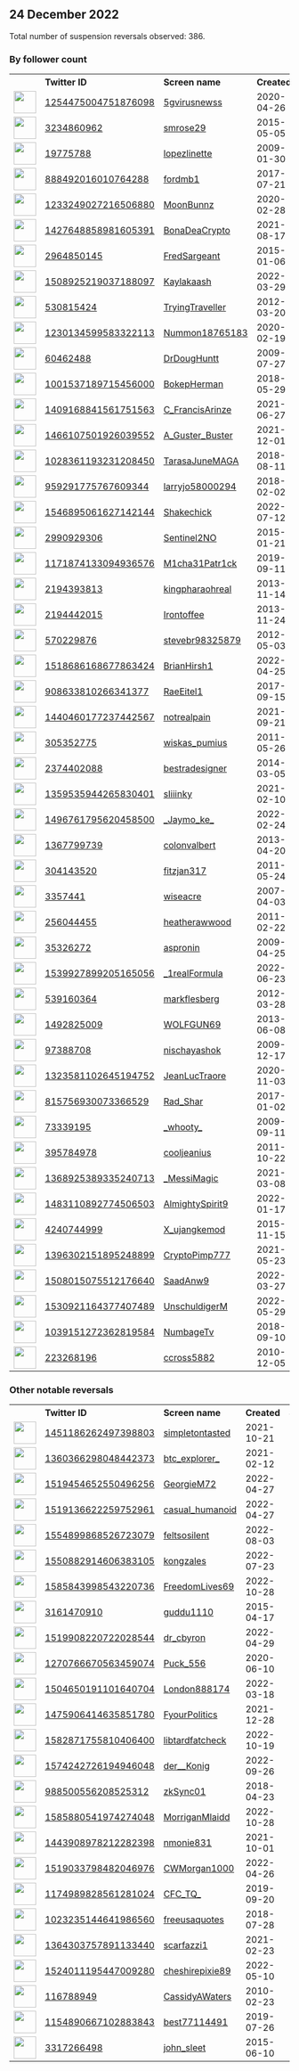
## 24 December 2022
Total number of suspension reversals observed: 386.

### By follower count
<table><tr><th></th><th align="left">Twitter ID</th><th align="left">Screen name</th>
<th align="left">Created</th><th align="left">Status</th><th align="left">Suspended</th><th align="left">Followers</th>
<tr><td><a href="https://pbs.twimg.com/profile_images/1505619990132760582/jlzAioFz_normal.jpg"><img src="https://pbs.twimg.com/profile_images/1505619990132760582/jlzAioFz_normal.jpg" width="40px" height="40px" align="center"/></a></td><td><a href="https://twitter.com/intent/user?user_id=1254475004751876098">1254475004751876098</a></td><td><a href="https://twitter.com/5gvirusnewss">5gvirusnewss</a></td><td>2020-04-26</td><td align="center"></td><td>2022-07-14</td><td>100506</td></tr>
<tr><td><a href="https://pbs.twimg.com/profile_images/1597463349796765696/Lg3m_OiV_normal.jpg"><img src="https://pbs.twimg.com/profile_images/1597463349796765696/Lg3m_OiV_normal.jpg" width="40px" height="40px" align="center"/></a></td><td><a href="https://twitter.com/intent/user?user_id=3234860962">3234860962</a></td><td><a href="https://twitter.com/smrose29">smrose29</a></td><td>2015-05-05</td><td align="center"></td><td>2022-12-19</td><td>62001</td></tr>
<tr><td><a href="https://pbs.twimg.com/profile_images/1177823318746910720/MSxM6TQQ_normal.jpg"><img src="https://pbs.twimg.com/profile_images/1177823318746910720/MSxM6TQQ_normal.jpg" width="40px" height="40px" align="center"/></a></td><td><a href="https://twitter.com/intent/user?user_id=19775788">19775788</a></td><td><a href="https://twitter.com/lopezlinette">lopezlinette</a></td><td>2009-01-30</td><td align="center"></td><td>2022-12-17</td><td>53290</td></tr>
<tr><td><a href="https://pbs.twimg.com/profile_images/1619864457512992769/4nwqw17R_normal.jpg"><img src="https://pbs.twimg.com/profile_images/1619864457512992769/4nwqw17R_normal.jpg" width="40px" height="40px" align="center"/></a></td><td><a href="https://twitter.com/intent/user?user_id=888492016010764288">888492016010764288</a></td><td><a href="https://twitter.com/fordmb1">fordmb1</a></td><td>2017-07-21</td><td align="center"></td><td>2022-11-27</td><td>45975</td></tr>
<tr><td><a href="https://pbs.twimg.com/profile_images/1589550051021524992/KGt4rZYM_normal.jpg"><img src="https://pbs.twimg.com/profile_images/1589550051021524992/KGt4rZYM_normal.jpg" width="40px" height="40px" align="center"/></a></td><td><a href="https://twitter.com/intent/user?user_id=1233249027216506880">1233249027216506880</a></td><td><a href="https://twitter.com/MoonBunnz">MoonBunnz</a></td><td>2020-02-28</td><td align="center"></td><td>2022-12-04</td><td>36195</td></tr>
<tr><td><a href="https://pbs.twimg.com/profile_images/1564749586387935234/PWXQzmHS_normal.jpg"><img src="https://pbs.twimg.com/profile_images/1564749586387935234/PWXQzmHS_normal.jpg" width="40px" height="40px" align="center"/></a></td><td><a href="https://twitter.com/intent/user?user_id=1427648858981605391">1427648858981605391</a></td><td><a href="https://twitter.com/BonaDeaCrypto">BonaDeaCrypto</a></td><td>2021-08-17</td><td align="center"></td><td>2022-11-08</td><td>25997</td></tr>
<tr><td><a href="https://pbs.twimg.com/profile_images/1606385698776485907/-F2fvULt_normal.jpg"><img src="https://pbs.twimg.com/profile_images/1606385698776485907/-F2fvULt_normal.jpg" width="40px" height="40px" align="center"/></a></td><td><a href="https://twitter.com/intent/user?user_id=2964850145">2964850145</a></td><td><a href="https://twitter.com/FredSargeant">FredSargeant</a></td><td>2015-01-06</td><td align="center"></td><td></td><td>24288</td></tr>
<tr><td><a href="https://pbs.twimg.com/profile_images/1630147076074897408/sNLojtog_normal.jpg"><img src="https://pbs.twimg.com/profile_images/1630147076074897408/sNLojtog_normal.jpg" width="40px" height="40px" align="center"/></a></td><td><a href="https://twitter.com/intent/user?user_id=1508925219037188097">1508925219037188097</a></td><td><a href="https://twitter.com/Kaylakaash">Kaylakaash</a></td><td>2022-03-29</td><td align="center"></td><td>2022-12-22</td><td>17009</td></tr>
<tr><td><a href="https://pbs.twimg.com/profile_images/1479407591075856385/dA2WoYR0_normal.jpg"><img src="https://pbs.twimg.com/profile_images/1479407591075856385/dA2WoYR0_normal.jpg" width="40px" height="40px" align="center"/></a></td><td><a href="https://twitter.com/intent/user?user_id=530815424">530815424</a></td><td><a href="https://twitter.com/TryingTraveller">TryingTraveller</a></td><td>2012-03-20</td><td align="center"></td><td>2022-03-08</td><td>16602</td></tr>
<tr><td><a href="https://pbs.twimg.com/profile_images/1467117125412089856/8fnA5PYX_normal.jpg"><img src="https://pbs.twimg.com/profile_images/1467117125412089856/8fnA5PYX_normal.jpg" width="40px" height="40px" align="center"/></a></td><td><a href="https://twitter.com/intent/user?user_id=1230134599583322113">1230134599583322113</a></td><td><a href="https://twitter.com/Nummon18765183">Nummon18765183</a></td><td>2020-02-19</td><td align="center"></td><td>2022-07-23</td><td>16374</td></tr>
<tr><td><a href="https://pbs.twimg.com/profile_images/1473853880878387200/Cyqb_5NA_normal.jpg"><img src="https://pbs.twimg.com/profile_images/1473853880878387200/Cyqb_5NA_normal.jpg" width="40px" height="40px" align="center"/></a></td><td><a href="https://twitter.com/intent/user?user_id=60462488">60462488</a></td><td><a href="https://twitter.com/DrDougHuntt">DrDougHuntt</a></td><td>2009-07-27</td><td align="center"></td><td>2022-10-29</td><td>11402</td></tr>
<tr><td><a href="https://pbs.twimg.com/profile_images/1001537794290823168/-t_sFS_9_normal.jpg"><img src="https://pbs.twimg.com/profile_images/1001537794290823168/-t_sFS_9_normal.jpg" width="40px" height="40px" align="center"/></a></td><td><a href="https://twitter.com/intent/user?user_id=1001537189715456000">1001537189715456000</a></td><td><a href="https://twitter.com/BokepHerman">BokepHerman</a></td><td>2018-05-29</td><td align="center">🚫</td><td>2022-12-15</td><td>11402</td></tr>
<tr><td><a href="https://pbs.twimg.com/profile_images/1409179635124998146/YTfabjFQ_normal.jpg"><img src="https://pbs.twimg.com/profile_images/1409179635124998146/YTfabjFQ_normal.jpg" width="40px" height="40px" align="center"/></a></td><td><a href="https://twitter.com/intent/user?user_id=1409168841561751563">1409168841561751563</a></td><td><a href="https://twitter.com/C_FrancisArinze">C_FrancisArinze</a></td><td>2021-06-27</td><td align="center">👋</td><td>2022-12-20</td><td>10723</td></tr>
<tr><td><a href="https://pbs.twimg.com/profile_images/1641983839823179776/PqZaCXpy_normal.jpg"><img src="https://pbs.twimg.com/profile_images/1641983839823179776/PqZaCXpy_normal.jpg" width="40px" height="40px" align="center"/></a></td><td><a href="https://twitter.com/intent/user?user_id=1466107501926039552">1466107501926039552</a></td><td><a href="https://twitter.com/A_Guster_Buster">A_Guster_Buster</a></td><td>2021-12-01</td><td align="center">🔒</td><td>2022-09-01</td><td>10262</td></tr>
<tr><td><a href="https://pbs.twimg.com/profile_images/1058705029539024896/3_9XpAC5_normal.jpg"><img src="https://pbs.twimg.com/profile_images/1058705029539024896/3_9XpAC5_normal.jpg" width="40px" height="40px" align="center"/></a></td><td><a href="https://twitter.com/intent/user?user_id=1028361193231208450">1028361193231208450</a></td><td><a href="https://twitter.com/TarasaJuneMAGA">TarasaJuneMAGA</a></td><td>2018-08-11</td><td align="center"></td><td></td><td>8670</td></tr>
<tr><td><a href="https://pbs.twimg.com/profile_images/1629246486763515905/Tijgg9u__normal.jpg"><img src="https://pbs.twimg.com/profile_images/1629246486763515905/Tijgg9u__normal.jpg" width="40px" height="40px" align="center"/></a></td><td><a href="https://twitter.com/intent/user?user_id=959291775767609344">959291775767609344</a></td><td><a href="https://twitter.com/larryjo58000294">larryjo58000294</a></td><td>2018-02-02</td><td align="center"></td><td></td><td>8509</td></tr>
<tr><td><a href="https://pbs.twimg.com/profile_images/1607134601679409153/PQ-uwAFq_normal.jpg"><img src="https://pbs.twimg.com/profile_images/1607134601679409153/PQ-uwAFq_normal.jpg" width="40px" height="40px" align="center"/></a></td><td><a href="https://twitter.com/intent/user?user_id=1546895061627142144">1546895061627142144</a></td><td><a href="https://twitter.com/Shakechick">Shakechick</a></td><td>2022-07-12</td><td align="center">👋</td><td>2022-12-23</td><td>7905</td></tr>
<tr><td><a href="https://pbs.twimg.com/profile_images/1522658080407891968/weenefUZ_normal.jpg"><img src="https://pbs.twimg.com/profile_images/1522658080407891968/weenefUZ_normal.jpg" width="40px" height="40px" align="center"/></a></td><td><a href="https://twitter.com/intent/user?user_id=2990929306">2990929306</a></td><td><a href="https://twitter.com/Sentinel2NO">Sentinel2NO</a></td><td>2015-01-21</td><td align="center"></td><td>2022-12-20</td><td>6135</td></tr>
<tr><td><a href="https://pbs.twimg.com/profile_images/1606476939446951936/VabQi9y2_normal.jpg"><img src="https://pbs.twimg.com/profile_images/1606476939446951936/VabQi9y2_normal.jpg" width="40px" height="40px" align="center"/></a></td><td><a href="https://twitter.com/intent/user?user_id=1171874133094936576">1171874133094936576</a></td><td><a href="https://twitter.com/M1cha31Patr1ck">M1cha31Patr1ck</a></td><td>2019-09-11</td><td align="center"></td><td></td><td>5085</td></tr>
<tr><td><a href="https://pbs.twimg.com/profile_images/1471255132146962432/s-aqvwik_normal.jpg"><img src="https://pbs.twimg.com/profile_images/1471255132146962432/s-aqvwik_normal.jpg" width="40px" height="40px" align="center"/></a></td><td><a href="https://twitter.com/intent/user?user_id=2194393813">2194393813</a></td><td><a href="https://twitter.com/kingpharaohreal">kingpharaohreal</a></td><td>2013-11-14</td><td align="center"></td><td>2022-12-18</td><td>4721</td></tr>
<tr><td><a href="https://pbs.twimg.com/profile_images/820640556208492544/Rvt-E9Er_normal.jpg"><img src="https://pbs.twimg.com/profile_images/820640556208492544/Rvt-E9Er_normal.jpg" width="40px" height="40px" align="center"/></a></td><td><a href="https://twitter.com/intent/user?user_id=2194442015">2194442015</a></td><td><a href="https://twitter.com/Irontoffee">Irontoffee</a></td><td>2013-11-24</td><td align="center"></td><td>2022-02-28</td><td>4426</td></tr>
<tr><td><a href="https://pbs.twimg.com/profile_images/1354543549661007902/wKPvd04V_normal.jpg"><img src="https://pbs.twimg.com/profile_images/1354543549661007902/wKPvd04V_normal.jpg" width="40px" height="40px" align="center"/></a></td><td><a href="https://twitter.com/intent/user?user_id=570229876">570229876</a></td><td><a href="https://twitter.com/stevebr98325879">stevebr98325879</a></td><td>2012-05-03</td><td align="center">🔒</td><td>2022-11-22</td><td>4359</td></tr>
<tr><td><a href="https://pbs.twimg.com/profile_images/1644870799231262721/DhyFtVmI_normal.jpg"><img src="https://pbs.twimg.com/profile_images/1644870799231262721/DhyFtVmI_normal.jpg" width="40px" height="40px" align="center"/></a></td><td><a href="https://twitter.com/intent/user?user_id=1518686168677863424">1518686168677863424</a></td><td><a href="https://twitter.com/BrianHirsh1">BrianHirsh1</a></td><td>2022-04-25</td><td align="center"></td><td>2022-11-25</td><td>4101</td></tr>
<tr><td><a href="https://pbs.twimg.com/profile_images/1291164719164936193/L7dFA6tD_normal.jpg"><img src="https://pbs.twimg.com/profile_images/1291164719164936193/L7dFA6tD_normal.jpg" width="40px" height="40px" align="center"/></a></td><td><a href="https://twitter.com/intent/user?user_id=908633810266341377">908633810266341377</a></td><td><a href="https://twitter.com/RaeEitel1">RaeEitel1</a></td><td>2017-09-15</td><td align="center"></td><td></td><td>4053</td></tr>
<tr><td><a href="https://pbs.twimg.com/profile_images/1450203797888847876/KsquDFFc_normal.jpg"><img src="https://pbs.twimg.com/profile_images/1450203797888847876/KsquDFFc_normal.jpg" width="40px" height="40px" align="center"/></a></td><td><a href="https://twitter.com/intent/user?user_id=1440460177237442567">1440460177237442567</a></td><td><a href="https://twitter.com/notrealpain">notrealpain</a></td><td>2021-09-21</td><td align="center"></td><td>2022-12-05</td><td>3475</td></tr>
<tr><td><a href="https://pbs.twimg.com/profile_images/1130976295800598533/KDoRofOx_normal.jpg"><img src="https://pbs.twimg.com/profile_images/1130976295800598533/KDoRofOx_normal.jpg" width="40px" height="40px" align="center"/></a></td><td><a href="https://twitter.com/intent/user?user_id=305352775">305352775</a></td><td><a href="https://twitter.com/wiskas_pumius">wiskas_pumius</a></td><td>2011-05-26</td><td align="center"></td><td>2022-12-16</td><td>3430</td></tr>
<tr><td><a href="https://pbs.twimg.com/profile_images/1594907708259532800/BZ3_Xgo1_normal.jpg"><img src="https://pbs.twimg.com/profile_images/1594907708259532800/BZ3_Xgo1_normal.jpg" width="40px" height="40px" align="center"/></a></td><td><a href="https://twitter.com/intent/user?user_id=2374402088">2374402088</a></td><td><a href="https://twitter.com/bestradesigner">bestradesigner</a></td><td>2014-03-05</td><td align="center"></td><td>2022-11-26</td><td>3273</td></tr>
<tr><td><a href="https://pbs.twimg.com/profile_images/1612614344117739520/hXl_naMi_normal.jpg"><img src="https://pbs.twimg.com/profile_images/1612614344117739520/hXl_naMi_normal.jpg" width="40px" height="40px" align="center"/></a></td><td><a href="https://twitter.com/intent/user?user_id=1359535944265830401">1359535944265830401</a></td><td><a href="https://twitter.com/sIiiinky">sIiiinky</a></td><td>2021-02-10</td><td align="center">🚫</td><td>2022-11-15</td><td>3070</td></tr>
<tr><td><a href="https://pbs.twimg.com/profile_images/1550403684177256448/yMlh3SxW_normal.jpg"><img src="https://pbs.twimg.com/profile_images/1550403684177256448/yMlh3SxW_normal.jpg" width="40px" height="40px" align="center"/></a></td><td><a href="https://twitter.com/intent/user?user_id=1496761795620458500">1496761795620458500</a></td><td><a href="https://twitter.com/_Jaymo_ke_">_Jaymo_ke_</a></td><td>2022-02-24</td><td align="center"></td><td>2022-11-27</td><td>3044</td></tr>
<tr><td><a href="https://pbs.twimg.com/profile_images/915252048651792386/Af7h6OTY_normal.jpg"><img src="https://pbs.twimg.com/profile_images/915252048651792386/Af7h6OTY_normal.jpg" width="40px" height="40px" align="center"/></a></td><td><a href="https://twitter.com/intent/user?user_id=1367799739">1367799739</a></td><td><a href="https://twitter.com/colonvalbert">colonvalbert</a></td><td>2013-04-20</td><td align="center"></td><td>2022-11-16</td><td>2775</td></tr>
<tr><td><a href="https://pbs.twimg.com/profile_images/378800000256278998/8d647902bd054569537fa195ffe3e2ed_normal.jpeg"><img src="https://pbs.twimg.com/profile_images/378800000256278998/8d647902bd054569537fa195ffe3e2ed_normal.jpeg" width="40px" height="40px" align="center"/></a></td><td><a href="https://twitter.com/intent/user?user_id=304143520">304143520</a></td><td><a href="https://twitter.com/fitzjan317">fitzjan317</a></td><td>2011-05-24</td><td align="center"></td><td></td><td>2758</td></tr>
<tr><td><a href="https://pbs.twimg.com/profile_images/1638153843505545217/duk-urVk_normal.jpg"><img src="https://pbs.twimg.com/profile_images/1638153843505545217/duk-urVk_normal.jpg" width="40px" height="40px" align="center"/></a></td><td><a href="https://twitter.com/intent/user?user_id=3357441">3357441</a></td><td><a href="https://twitter.com/wiseacre">wiseacre</a></td><td>2007-04-03</td><td align="center"></td><td>2022-11-08</td><td>2686</td></tr>
<tr><td><a href="https://pbs.twimg.com/profile_images/1780930194/P3020083_crop_normal.jpg"><img src="https://pbs.twimg.com/profile_images/1780930194/P3020083_crop_normal.jpg" width="40px" height="40px" align="center"/></a></td><td><a href="https://twitter.com/intent/user?user_id=256044455">256044455</a></td><td><a href="https://twitter.com/heatherawwood">heatherawwood</a></td><td>2011-02-22</td><td align="center"></td><td>2022-07-15</td><td>2663</td></tr>
<tr><td><a href="https://pbs.twimg.com/profile_images/1605455184737341441/CLNzwbjs_normal.jpg"><img src="https://pbs.twimg.com/profile_images/1605455184737341441/CLNzwbjs_normal.jpg" width="40px" height="40px" align="center"/></a></td><td><a href="https://twitter.com/intent/user?user_id=35326272">35326272</a></td><td><a href="https://twitter.com/aspronin">aspronin</a></td><td>2009-04-25</td><td align="center"></td><td>2022-12-01</td><td>2643</td></tr>
<tr><td><a href="https://pbs.twimg.com/profile_images/1540019446957412354/h-sFk-Ap_normal.jpg"><img src="https://pbs.twimg.com/profile_images/1540019446957412354/h-sFk-Ap_normal.jpg" width="40px" height="40px" align="center"/></a></td><td><a href="https://twitter.com/intent/user?user_id=1539927899205165056">1539927899205165056</a></td><td><a href="https://twitter.com/_1realFormula">_1realFormula</a></td><td>2022-06-23</td><td align="center"></td><td>2022-11-22</td><td>2605</td></tr>
<tr><td><a href="https://pbs.twimg.com/profile_images/1606338833053880323/_dOfnqr2_normal.jpg"><img src="https://pbs.twimg.com/profile_images/1606338833053880323/_dOfnqr2_normal.jpg" width="40px" height="40px" align="center"/></a></td><td><a href="https://twitter.com/intent/user?user_id=539160364">539160364</a></td><td><a href="https://twitter.com/markflesberg">markflesberg</a></td><td>2012-03-28</td><td align="center"></td><td></td><td>2515</td></tr>
<tr><td><a href="https://pbs.twimg.com/profile_images/1634949948151087105/lwkpL_pi_normal.jpg"><img src="https://pbs.twimg.com/profile_images/1634949948151087105/lwkpL_pi_normal.jpg" width="40px" height="40px" align="center"/></a></td><td><a href="https://twitter.com/intent/user?user_id=1492825009">1492825009</a></td><td><a href="https://twitter.com/WOLFGUN69">WOLFGUN69</a></td><td>2013-06-08</td><td align="center">🔒</td><td>2022-12-15</td><td>2439</td></tr>
<tr><td><a href="https://pbs.twimg.com/profile_images/1572224016932536327/1-d3CRvM_normal.jpg"><img src="https://pbs.twimg.com/profile_images/1572224016932536327/1-d3CRvM_normal.jpg" width="40px" height="40px" align="center"/></a></td><td><a href="https://twitter.com/intent/user?user_id=97388708">97388708</a></td><td><a href="https://twitter.com/nischayashok">nischayashok</a></td><td>2009-12-17</td><td align="center"></td><td>2022-11-08</td><td>2437</td></tr>
<tr><td><a href="https://pbs.twimg.com/profile_images/1344924905373126657/dnuC66g6_normal.jpg"><img src="https://pbs.twimg.com/profile_images/1344924905373126657/dnuC66g6_normal.jpg" width="40px" height="40px" align="center"/></a></td><td><a href="https://twitter.com/intent/user?user_id=1323581102645194752">1323581102645194752</a></td><td><a href="https://twitter.com/JeanLucTraore">JeanLucTraore</a></td><td>2020-11-03</td><td align="center"></td><td>2022-07-22</td><td>2425</td></tr>
<tr><td><a href="https://pbs.twimg.com/profile_images/1606363372437504016/EhdTj_XU_normal.jpg"><img src="https://pbs.twimg.com/profile_images/1606363372437504016/EhdTj_XU_normal.jpg" width="40px" height="40px" align="center"/></a></td><td><a href="https://twitter.com/intent/user?user_id=815756930073366529">815756930073366529</a></td><td><a href="https://twitter.com/Rad_Shar">Rad_Shar</a></td><td>2017-01-02</td><td align="center"></td><td>2022-02-14</td><td>1919</td></tr>
<tr><td><a href="https://pbs.twimg.com/profile_images/1529452257393184769/9NtvtOzD_normal.jpg"><img src="https://pbs.twimg.com/profile_images/1529452257393184769/9NtvtOzD_normal.jpg" width="40px" height="40px" align="center"/></a></td><td><a href="https://twitter.com/intent/user?user_id=73339195">73339195</a></td><td><a href="https://twitter.com/_whooty_">_whooty_</a></td><td>2009-09-11</td><td align="center"></td><td>2022-09-16</td><td>1902</td></tr>
<tr><td><a href="https://pbs.twimg.com/profile_images/1525289568987136000/w4ZmmodP_normal.jpg"><img src="https://pbs.twimg.com/profile_images/1525289568987136000/w4ZmmodP_normal.jpg" width="40px" height="40px" align="center"/></a></td><td><a href="https://twitter.com/intent/user?user_id=395784978">395784978</a></td><td><a href="https://twitter.com/cooljeanius">cooljeanius</a></td><td>2011-10-22</td><td align="center"></td><td>2022-12-16</td><td>1832</td></tr>
<tr><td><a href="https://pbs.twimg.com/profile_images/1629647856326901760/Z-Nhe-GY_normal.jpg"><img src="https://pbs.twimg.com/profile_images/1629647856326901760/Z-Nhe-GY_normal.jpg" width="40px" height="40px" align="center"/></a></td><td><a href="https://twitter.com/intent/user?user_id=1368925389335240713">1368925389335240713</a></td><td><a href="https://twitter.com/_MessiMagic">_MessiMagic</a></td><td>2021-03-08</td><td align="center">🔒</td><td>2022-12-06</td><td>1712</td></tr>
<tr><td><a href="https://pbs.twimg.com/profile_images/1641745182335856640/t_9wNtL2_normal.jpg"><img src="https://pbs.twimg.com/profile_images/1641745182335856640/t_9wNtL2_normal.jpg" width="40px" height="40px" align="center"/></a></td><td><a href="https://twitter.com/intent/user?user_id=1483110892774506503">1483110892774506503</a></td><td><a href="https://twitter.com/AlmightySpirit9">AlmightySpirit9</a></td><td>2022-01-17</td><td align="center"></td><td>2022-12-14</td><td>1611</td></tr>
<tr><td><a href="https://pbs.twimg.com/profile_images/1518441878714155008/OAvcXoD5_normal.jpg"><img src="https://pbs.twimg.com/profile_images/1518441878714155008/OAvcXoD5_normal.jpg" width="40px" height="40px" align="center"/></a></td><td><a href="https://twitter.com/intent/user?user_id=4240744999">4240744999</a></td><td><a href="https://twitter.com/X_ujangkemod">X_ujangkemod</a></td><td>2015-11-15</td><td align="center"></td><td>2022-08-17</td><td>1610</td></tr>
<tr><td><a href="https://pbs.twimg.com/profile_images/1521338462493831169/Ss596H_7_normal.jpg"><img src="https://pbs.twimg.com/profile_images/1521338462493831169/Ss596H_7_normal.jpg" width="40px" height="40px" align="center"/></a></td><td><a href="https://twitter.com/intent/user?user_id=1396302151895248899">1396302151895248899</a></td><td><a href="https://twitter.com/CryptoPimp777">CryptoPimp777</a></td><td>2021-05-23</td><td align="center"></td><td>2022-05-12</td><td>1609</td></tr>
<tr><td><a href="https://pbs.twimg.com/profile_images/1616932160413351937/BhpPnDn__normal.jpg"><img src="https://pbs.twimg.com/profile_images/1616932160413351937/BhpPnDn__normal.jpg" width="40px" height="40px" align="center"/></a></td><td><a href="https://twitter.com/intent/user?user_id=1508015075512176640">1508015075512176640</a></td><td><a href="https://twitter.com/SaadAnw9">SaadAnw9</a></td><td>2022-03-27</td><td align="center"></td><td>2022-12-03</td><td>1608</td></tr>
<tr><td><a href="https://pbs.twimg.com/profile_images/1531215656749780994/92lNwoI__normal.jpg"><img src="https://pbs.twimg.com/profile_images/1531215656749780994/92lNwoI__normal.jpg" width="40px" height="40px" align="center"/></a></td><td><a href="https://twitter.com/intent/user?user_id=1530921164377407489">1530921164377407489</a></td><td><a href="https://twitter.com/UnschuldigerM">UnschuldigerM</a></td><td>2022-05-29</td><td align="center">🚫</td><td>2022-10-19</td><td>1523</td></tr>
<tr><td><a href="https://pbs.twimg.com/profile_images/1619908627740987393/rb3LMd5F_normal.jpg"><img src="https://pbs.twimg.com/profile_images/1619908627740987393/rb3LMd5F_normal.jpg" width="40px" height="40px" align="center"/></a></td><td><a href="https://twitter.com/intent/user?user_id=1039151272362819584">1039151272362819584</a></td><td><a href="https://twitter.com/NumbageTv">NumbageTv</a></td><td>2018-09-10</td><td align="center"></td><td>2022-05-09</td><td>1498</td></tr>
<tr><td><a href="https://pbs.twimg.com/profile_images/809088300149538816/ZloU5DR1_normal.jpg"><img src="https://pbs.twimg.com/profile_images/809088300149538816/ZloU5DR1_normal.jpg" width="40px" height="40px" align="center"/></a></td><td><a href="https://twitter.com/intent/user?user_id=223268196">223268196</a></td><td><a href="https://twitter.com/ccross5882">ccross5882</a></td><td>2010-12-05</td><td align="center"></td><td></td><td>1485</td></tr>
</table>

### Other notable reversals
<table><tr><th></th><th align="left">Twitter ID</th><th align="left">Screen name</th>
<th align="left">Created</th><th align="left">Status</th><th align="left">Suspended</th><th align="left">Followers</th>
<tr><td><a href="https://pbs.twimg.com/profile_images/1451196742343352324/kngSy1OW_normal.jpg"><img src="https://pbs.twimg.com/profile_images/1451196742343352324/kngSy1OW_normal.jpg" width="40px" height="40px" align="center"/></a></td><td><a href="https://twitter.com/intent/user?user_id=1451186262497398803">1451186262497398803</a></td><td><a href="https://twitter.com/simpletontasted">simpletontasted</a></td><td>2021-10-21</td><td align="center">🔒</td><td>2022-11-02</td><td>32</td></tr>
<tr><td><a href="https://pbs.twimg.com/profile_images/1362789417686032387/TElyaAxW_normal.jpg"><img src="https://pbs.twimg.com/profile_images/1362789417686032387/TElyaAxW_normal.jpg" width="40px" height="40px" align="center"/></a></td><td><a href="https://twitter.com/intent/user?user_id=1360366298048442373">1360366298048442373</a></td><td><a href="https://twitter.com/btc_explorer_">btc_explorer_</a></td><td>2021-02-12</td><td align="center"></td><td>2022-12-17</td><td>604</td></tr>
<tr><td><a href="https://pbs.twimg.com/profile_images/1598062526541037594/RC_qFbPl_normal.jpg"><img src="https://pbs.twimg.com/profile_images/1598062526541037594/RC_qFbPl_normal.jpg" width="40px" height="40px" align="center"/></a></td><td><a href="https://twitter.com/intent/user?user_id=1519454652550496256">1519454652550496256</a></td><td><a href="https://twitter.com/GeorgieM72">GeorgieM72</a></td><td>2022-04-27</td><td align="center"></td><td>2022-12-17</td><td>233</td></tr>
<tr><td><a href="https://pbs.twimg.com/profile_images/1521866414071574528/dGaEkfgQ_normal.jpg"><img src="https://pbs.twimg.com/profile_images/1521866414071574528/dGaEkfgQ_normal.jpg" width="40px" height="40px" align="center"/></a></td><td><a href="https://twitter.com/intent/user?user_id=1519136622259752961">1519136622259752961</a></td><td><a href="https://twitter.com/casual_humanoid">casual_humanoid</a></td><td>2022-04-27</td><td align="center">👋</td><td>2022-12-15</td><td>16</td></tr>
<tr><td><a href="https://pbs.twimg.com/profile_images/1554915800535949312/IssPgsGH_normal.jpg"><img src="https://pbs.twimg.com/profile_images/1554915800535949312/IssPgsGH_normal.jpg" width="40px" height="40px" align="center"/></a></td><td><a href="https://twitter.com/intent/user?user_id=1554899868526723079">1554899868526723079</a></td><td><a href="https://twitter.com/feltsosilent">feltsosilent</a></td><td>2022-08-03</td><td align="center"></td><td>2022-11-27</td><td>172</td></tr>
<tr><td><a href="https://pbs.twimg.com/profile_images/1619908699912273920/x2v6TZvz_normal.jpg"><img src="https://pbs.twimg.com/profile_images/1619908699912273920/x2v6TZvz_normal.jpg" width="40px" height="40px" align="center"/></a></td><td><a href="https://twitter.com/intent/user?user_id=1550882914606383105">1550882914606383105</a></td><td><a href="https://twitter.com/kongzales">kongzales</a></td><td>2022-07-23</td><td align="center">🚫</td><td>2022-12-17</td><td>631</td></tr>
<tr><td><a href="https://pbs.twimg.com/profile_images/1585851347513257985/hubtyzyk_normal.jpg"><img src="https://pbs.twimg.com/profile_images/1585851347513257985/hubtyzyk_normal.jpg" width="40px" height="40px" align="center"/></a></td><td><a href="https://twitter.com/intent/user?user_id=1585843998543220736">1585843998543220736</a></td><td><a href="https://twitter.com/FreedomLives69">FreedomLives69</a></td><td>2022-10-28</td><td align="center"></td><td>2022-12-17</td><td>47</td></tr>
<tr><td><a href="https://abs.twimg.com/sticky/default_profile_images/default_profile_normal.png"><img src="https://abs.twimg.com/sticky/default_profile_images/default_profile_normal.png" width="40px" height="40px" align="center"/></a></td><td><a href="https://twitter.com/intent/user?user_id=3161470910">3161470910</a></td><td><a href="https://twitter.com/guddu1110">guddu1110</a></td><td>2015-04-17</td><td align="center"></td><td>2022-12-09</td><td>128</td></tr>
<tr><td><a href="https://pbs.twimg.com/profile_images/1519908586586972160/718WYxvj_normal.jpg"><img src="https://pbs.twimg.com/profile_images/1519908586586972160/718WYxvj_normal.jpg" width="40px" height="40px" align="center"/></a></td><td><a href="https://twitter.com/intent/user?user_id=1519908220722028544">1519908220722028544</a></td><td><a href="https://twitter.com/dr_cbyron">dr_cbyron</a></td><td>2022-04-29</td><td align="center"></td><td>2022-12-16</td><td>450</td></tr>
<tr><td><a href="https://pbs.twimg.com/profile_images/1606273619180535809/XNhQICXc_normal.jpg"><img src="https://pbs.twimg.com/profile_images/1606273619180535809/XNhQICXc_normal.jpg" width="40px" height="40px" align="center"/></a></td><td><a href="https://twitter.com/intent/user?user_id=1270766670563459074">1270766670563459074</a></td><td><a href="https://twitter.com/Puck_556">Puck_556</a></td><td>2020-06-10</td><td align="center"></td><td>2022-11-25</td><td>120</td></tr>
<tr><td><a href="https://pbs.twimg.com/profile_images/1615752052465860625/qb-uFYcX_normal.jpg"><img src="https://pbs.twimg.com/profile_images/1615752052465860625/qb-uFYcX_normal.jpg" width="40px" height="40px" align="center"/></a></td><td><a href="https://twitter.com/intent/user?user_id=1504650191101640704">1504650191101640704</a></td><td><a href="https://twitter.com/London888174">London888174</a></td><td>2022-03-18</td><td align="center"></td><td>2022-12-17</td><td>237</td></tr>
<tr><td><a href="https://pbs.twimg.com/profile_images/1549187235253198851/BAGsVIvy_normal.jpg"><img src="https://pbs.twimg.com/profile_images/1549187235253198851/BAGsVIvy_normal.jpg" width="40px" height="40px" align="center"/></a></td><td><a href="https://twitter.com/intent/user?user_id=1475906414635851780">1475906414635851780</a></td><td><a href="https://twitter.com/FyourPolitics">FyourPolitics</a></td><td>2021-12-28</td><td align="center"></td><td>2022-11-25</td><td>179</td></tr>
<tr><td><a href="https://pbs.twimg.com/profile_images/1586804995650895873/BNtTvxU7_normal.jpg"><img src="https://pbs.twimg.com/profile_images/1586804995650895873/BNtTvxU7_normal.jpg" width="40px" height="40px" align="center"/></a></td><td><a href="https://twitter.com/intent/user?user_id=1582871755810406400">1582871755810406400</a></td><td><a href="https://twitter.com/libtardfatcheck">libtardfatcheck</a></td><td>2022-10-19</td><td align="center"></td><td>2022-11-25</td><td>10</td></tr>
<tr><td><a href="https://pbs.twimg.com/profile_images/1574243093246869504/fvJCHcK1_normal.jpg"><img src="https://pbs.twimg.com/profile_images/1574243093246869504/fvJCHcK1_normal.jpg" width="40px" height="40px" align="center"/></a></td><td><a href="https://twitter.com/intent/user?user_id=1574242726194946048">1574242726194946048</a></td><td><a href="https://twitter.com/der__Konig">der__Konig</a></td><td>2022-09-26</td><td align="center">🚫</td><td>2022-11-29</td><td>109</td></tr>
<tr><td><a href="https://pbs.twimg.com/profile_images/1648554822273212417/ZVTCQkHx_normal.jpg"><img src="https://pbs.twimg.com/profile_images/1648554822273212417/ZVTCQkHx_normal.jpg" width="40px" height="40px" align="center"/></a></td><td><a href="https://twitter.com/intent/user?user_id=988500556208525312">988500556208525312</a></td><td><a href="https://twitter.com/zkSync01">zkSync01</a></td><td>2018-04-23</td><td align="center"></td><td>2022-12-22</td><td>506</td></tr>
<tr><td><a href="https://pbs.twimg.com/profile_images/1585880936947716096/RBDXPWjF_normal.jpg"><img src="https://pbs.twimg.com/profile_images/1585880936947716096/RBDXPWjF_normal.jpg" width="40px" height="40px" align="center"/></a></td><td><a href="https://twitter.com/intent/user?user_id=1585880541974274048">1585880541974274048</a></td><td><a href="https://twitter.com/MorriganMlaidd">MorriganMlaidd</a></td><td>2022-10-28</td><td align="center"></td><td>2022-12-13</td><td>38</td></tr>
<tr><td><a href="https://pbs.twimg.com/profile_images/1611461661927292928/g1vEe5Wd_normal.jpg"><img src="https://pbs.twimg.com/profile_images/1611461661927292928/g1vEe5Wd_normal.jpg" width="40px" height="40px" align="center"/></a></td><td><a href="https://twitter.com/intent/user?user_id=1443908978212282398">1443908978212282398</a></td><td><a href="https://twitter.com/nmonie831">nmonie831</a></td><td>2021-10-01</td><td align="center"></td><td>2022-11-23</td><td>280</td></tr>
<tr><td><a href="https://pbs.twimg.com/profile_images/1519033902630719489/XSc5B8ZJ_normal.jpg"><img src="https://pbs.twimg.com/profile_images/1519033902630719489/XSc5B8ZJ_normal.jpg" width="40px" height="40px" align="center"/></a></td><td><a href="https://twitter.com/intent/user?user_id=1519033798482046976">1519033798482046976</a></td><td><a href="https://twitter.com/CWMorgan1000">CWMorgan1000</a></td><td>2022-04-26</td><td align="center"></td><td>2022-11-25</td><td>141</td></tr>
<tr><td><a href="https://pbs.twimg.com/profile_images/1174994362553516032/vGcli0AI_normal.jpg"><img src="https://pbs.twimg.com/profile_images/1174994362553516032/vGcli0AI_normal.jpg" width="40px" height="40px" align="center"/></a></td><td><a href="https://twitter.com/intent/user?user_id=1174989828561281024">1174989828561281024</a></td><td><a href="https://twitter.com/CFC_TQ_">CFC_TQ_</a></td><td>2019-09-20</td><td align="center"></td><td>2022-11-23</td><td>535</td></tr>
<tr><td><a href="https://pbs.twimg.com/profile_images/1614028088337371138/w-mCiBDd_normal.png"><img src="https://pbs.twimg.com/profile_images/1614028088337371138/w-mCiBDd_normal.png" width="40px" height="40px" align="center"/></a></td><td><a href="https://twitter.com/intent/user?user_id=1023235144641986560">1023235144641986560</a></td><td><a href="https://twitter.com/freeusaquotes">freeusaquotes</a></td><td>2018-07-28</td><td align="center"></td><td>2022-12-16</td><td>484</td></tr>
<tr><td><a href="https://pbs.twimg.com/profile_images/1443375791287373826/xuCH6-u7_normal.jpg"><img src="https://pbs.twimg.com/profile_images/1443375791287373826/xuCH6-u7_normal.jpg" width="40px" height="40px" align="center"/></a></td><td><a href="https://twitter.com/intent/user?user_id=1364303757891133440">1364303757891133440</a></td><td><a href="https://twitter.com/scarfazzi1">scarfazzi1</a></td><td>2021-02-23</td><td align="center"></td><td>2022-11-25</td><td>70</td></tr>
<tr><td><a href="https://pbs.twimg.com/profile_images/1650845798203027457/vawa8uhE_normal.jpg"><img src="https://pbs.twimg.com/profile_images/1650845798203027457/vawa8uhE_normal.jpg" width="40px" height="40px" align="center"/></a></td><td><a href="https://twitter.com/intent/user?user_id=1524011195447009280">1524011195447009280</a></td><td><a href="https://twitter.com/cheshirepixie89">cheshirepixie89</a></td><td>2022-05-10</td><td align="center"></td><td>2022-11-21</td><td>230</td></tr>
<tr><td><a href="https://pbs.twimg.com/profile_images/1629197575311044608/50cNtYYc_normal.jpg"><img src="https://pbs.twimg.com/profile_images/1629197575311044608/50cNtYYc_normal.jpg" width="40px" height="40px" align="center"/></a></td><td><a href="https://twitter.com/intent/user?user_id=116788949">116788949</a></td><td><a href="https://twitter.com/CassidyAWaters">CassidyAWaters</a></td><td>2010-02-23</td><td align="center"></td><td>2022-12-18</td><td>158</td></tr>
<tr><td><a href="https://pbs.twimg.com/profile_images/1511429849298051072/4vgkO1Qu_normal.jpg"><img src="https://pbs.twimg.com/profile_images/1511429849298051072/4vgkO1Qu_normal.jpg" width="40px" height="40px" align="center"/></a></td><td><a href="https://twitter.com/intent/user?user_id=1154890667102883843">1154890667102883843</a></td><td><a href="https://twitter.com/best77114491">best77114491</a></td><td>2019-07-26</td><td align="center"></td><td>2022-12-13</td><td>56</td></tr>
<tr><td><a href="https://pbs.twimg.com/profile_images/1011566214869585923/WZAYTkhl_normal.jpg"><img src="https://pbs.twimg.com/profile_images/1011566214869585923/WZAYTkhl_normal.jpg" width="40px" height="40px" align="center"/></a></td><td><a href="https://twitter.com/intent/user?user_id=3317266498">3317266498</a></td><td><a href="https://twitter.com/john_sleet">john_sleet</a></td><td>2015-06-10</td><td align="center"></td><td>2022-12-05</td><td>282</td></tr>
</table>
